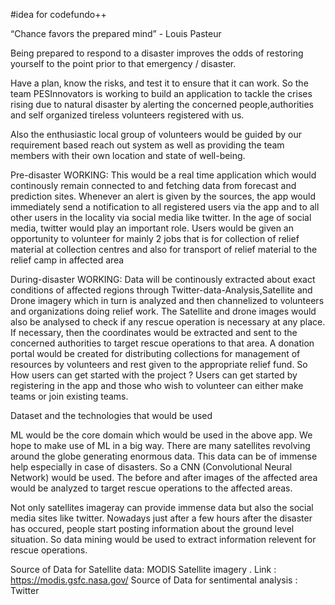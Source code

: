 #idea for codefundo++

“Chance favors the prepared mind” - Louis Pasteur

Being prepared to respond to a disaster improves the odds of restoring yourself to the point prior to that emergency / disaster.

Have a plan, know the risks, and test it to ensure that it can work. So the team PESInnovators is working to build an application to tackle the crises rising due to natural disaster by alerting the concerned people,authorities and self organized tireless volunteers registered with us.

Also the enthusiastic local group of volunteers would be guided by our requirement based reach out system as well as providing the team members with their own location and state of well-being.

Pre-disaster WORKING:
    This would be a real time application which would continously remain connected to and fetching data from forecast and prediction sites. Whenever an alert is given by the sources, the app would immediately send a notification to all registered users via the app and to all other users in the locality via social media like twitter. In the age of social media, twitter would play an important role.
    Users would be given an opportunity to volunteer for mainly 2 jobs that is for collection of relief material at collection centres and also for transport of relief material to the relief camp in affected area


During-disaster WORKING:
    Data will be continously extracted about exact conditions of affected regions through Twitter-data-Analysis,Satellite and Drone imagery which in turn is analyzed and then channelized to volunteers and organizations doing relief work. The Satellite and drone images would also be analysed to check if any rescue operation is necessary at any place. If necessary, then the coordinates would be extracted and sent to the concerned authorities to target rescue operations to that area. A donation portal would be created for distributing collections for management of resources by volunteers and rest given to the appropriate relief fund.
So How users can get started with the project ?
Users can get started by registering in the app and those who wish to volunteer can either make teams or join existing teams.

Dataset and the technologies that would be used

ML would be the core domain which would be used in the above app. We hope to make use of ML in a big way. There are many satellites revolving around the globe generating enormous data. This data can be of immense help especially in case of disasters. So a CNN (Convolutional Neural Network) would be used. The before and after images of the affected area would be analyzed to target rescue operations to the affected areas.

Not only satellites imageray can provide immense data but also the social media sites like twitter. Nowadays just after a few hours after the disaster has occured, people start posting information about the ground level situation. So data mining would be used to extract information relevent for rescue operations.

Source of Data for Satellite data: MODIS Satellite imagery . Link : https://modis.gsfc.nasa.gov/
Source of Data for sentimental analysis : Twitter





